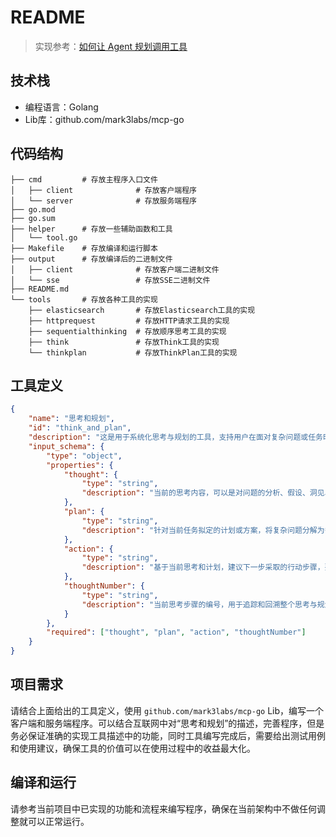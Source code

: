 # README

> 实现参考：[如何让 Agent 规划调用工具](https://mp.weixin.qq.com/s/7XvAcTst9OU_4orDr-dD-w)

## 技术栈
- 编程语言：Golang
- Lib库：github.com/mark3labs/mcp-go


## 代码结构

```
├── cmd         # 存放主程序入口文件
│   ├── client              # 存放客户端程序
│   └── server              # 存放服务端程序
├── go.mod
├── go.sum
├── helper      # 存放一些辅助函数和工具
│   └── tool.go
├── Makefile    # 存放编译和运行脚本
├── output      # 存放编译后的二进制文件
│   ├── client              # 存放客户端二进制文件
│   └── sse                 # 存放SSE二进制文件
├── README.md
└── tools       # 存放各种工具的实现
    ├── elasticsearch       # 存放Elasticsearch工具的实现
    ├── httprequest         # 存放HTTP请求工具的实现
    ├── sequentialthinking  # 存放顺序思考工具的实现
    ├── think               # 存放Think工具的实现
    └── thinkplan           # 存放ThinkPlan工具的实现
```

## 工具定义
```json
{
	"name": "思考和规划",
	"id": "think_and_plan",
	"description": "这是用于系统化思考与规划的工具，支持用户在面对复杂问题或任务时，分阶段梳理思考、规划和行动步骤。工具强调思考（thought）、计划（plan）与实际行动（action）的结合，通过编号（thoughtNumber）追踪过程。该工具不会获取新信息或更改数据库，只会将想法附加到记忆中。当需要复杂推理或某种缓存记忆时，可以使用它。",
	"input_schema": {
		"type": "object",
		"properties": {
			"thought": {
				"type": "string",
				"description": "当前的思考内容，可以是对问题的分析、假设、洞见、反思或对前一步骤的总结。强调深度思考和逻辑推演，是每一步的核心。"
			},
			"plan": {
				"type": "string",
				"description": "针对当前任务拟定的计划或方案，将复杂问题分解为多个可执行步骤。"
			},
			"action": {
				"type": "string",
				"description": "基于当前思考和计划，建议下一步采取的行动步骤，要求具体、可执行、可验证，可以是下一步需要调用的一个或多个工具。"
			},
			"thoughtNumber": {
				"type": "string",
				"description": "当前思考步骤的编号，用于追踪和回溯整个思考与规划过程，便于后续复盘与优化。"
			}
		},
		"required": ["thought", "plan", "action", "thoughtNumber"]
	}
}
```

## 项目需求

请结合上面给出的工具定义，使用 `github.com/mark3labs/mcp-go` Lib，编写一个客户端和服务端程序。可以结合互联网中对“思考和规划”的描述，完善程序，但是务必保证准确的实现工具描述中的功能，同时工具编写完成后，需要给出测试用例和使用建议，确保工具的价值可以在使用过程中的收益最大化。

## 编译和运行
请参考当前项目中已实现的功能和流程来编写程序，确保在当前架构中不做任何调整就可以正常运行。